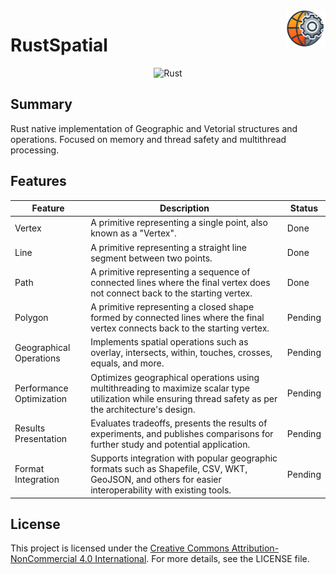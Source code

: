<img src="https://github.com/otavioabreu27/RustSpatial/blob/main/media/icon.png" align="right" width="64"/>

# RustSpatial

<!-- badges: start -->
<div style="display: flex; justify-content: center; gap: 5px;">
  <img src="https://img.shields.io/badge/rust-%23000000.svg?style=for-the-badge&logo=rust&logoColor=white" alt="Rust" />
</div>
<!-- badges: end -->

## Summary

Rust native implementation of Geographic and Vetorial structures and operations. Focused on memory and thread safety and multithread processing.


## Features

| Feature                  | Description                                                                                                                                                     | Status  |
|--------------------------|-----------------------------------------------------------------------------------------------------------------------------------------------------------------|---------|
| Vertex                   | A primitive representing a single point, also known as a "Vertex".                                                                                              | Done    |
| Line                     | A primitive representing a straight line segment between two points.                                                                                            | Done    |
| Path                     | A primitive representing a sequence of connected lines where the final vertex does not connect back to the starting vertex.                                      | Done    |
| Polygon                  | A primitive representing a closed shape formed by connected lines where the final vertex connects back to the starting vertex.                                   | Pending |
| Geographical Operations  | Implements spatial operations such as overlay, intersects, within, touches, crosses, equals, and more.                                                          | Pending |
| Performance Optimization | Optimizes geographical operations using multithreading to maximize scalar type utilization while ensuring thread safety as per the architecture's design.        | Pending |
| Results Presentation     | Evaluates tradeoffs, presents the results of experiments, and publishes comparisons for further study and potential application.                                  | Pending |
| Format Integration       | Supports integration with popular geographic formats such as Shapefile, CSV, WKT, GeoJSON, and others for easier interoperability with existing tools.            | Pending |                                | Pending |

## License

This project is licensed under the [Creative Commons Attribution-NonCommercial 4.0 International](LICENSE.md). For more details, see the LICENSE file.